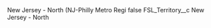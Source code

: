 <?xml version="1.0" encoding="UTF-8"?>
<CustomMetadata xmlns="http://soap.sforce.com/2006/04/metadata" xmlns:xsi="http://www.w3.org/2001/XMLSchema-instance" xmlns:xsd="http://www.w3.org/2001/XMLSchema">
    <label>New Jersey - North (NJ-Philly Metro Regi</label>
    <protected>false</protected>
    <values>
        <field>FSL_Territory__c</field>
        <value xsi:type="xsd:string">New Jersey - North</value>
    </values>
</CustomMetadata>
